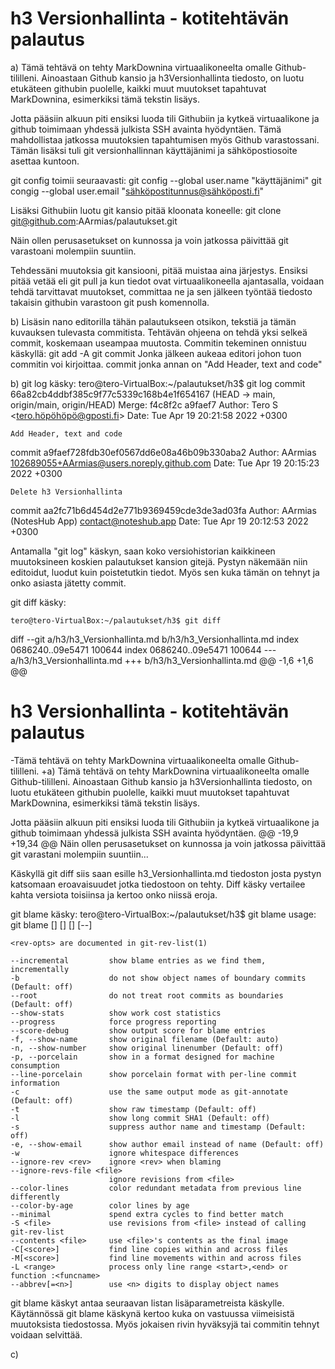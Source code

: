 # h3 Versionhallinta - kotitehtävän palautus

a) Tämä tehtävä on tehty MarkDownina virtuaalikoneelta omalle Github-tililleni. 
Ainoastaan Github kansio ja h3Versionhallinta tiedosto, on luotu etukäteen githubin puolelle, kaikki muut muutokset tapahtuvat MarkDownina, esimerkiksi tämä tekstin lisäys. 

Jotta pääsiin alkuun piti ensiksi luoda tili Githubiin ja kytkeä virtuaalikone ja github toimimaan yhdessä julkista SSH avainta hyödyntäen. 
Tämä mahdollistaa jatkossa muutoksien tapahtumisen myös Github varastossani. Tämän lisäksi tuli git versionhallinnan käyttäjänimi ja sähköpostiosoite asettaa kuntoon. 

git config toimii seuraavasti: 
	git config --global user.name "käyttäjänimi"
	git congig --global user.email "sähköpostitunnus@sähköposti.fi"


Lisäksi Githubiin luotu git kansio pitää kloonata koneelle:
	git clone git@github.com:AArmias/palautukset.git


Näin ollen perusasetukset on kunnossa ja voin jatkossa päivittää git varastoani molempiin suuntiin. 

Tehdessäni muutoksia git kansiooni, pitää muistaa aina järjestys. Ensiksi pitää vetää eli git pull ja kun tiedot ovat virtuaalikoneella ajantasalla, voidaan tehdä tarvittavat muutokset, committaa ne ja sen jälkeen työntää tiedosto takaisin githubin varastoon git push komennolla.

b) Lisäsin nano editorilla tähän palautukseen otsikon, tekstiä ja tämän kuvauksen tulevasta commitista. Tehtävän ohjeena on tehdä yksi selkeä  commit, koskemaan useampaa muutosta.
Commitin tekeminen onnistuu käskyllä:
	git add -A
	git commit
Jonka jälkeen aukeaa editori johon tuon commitin voi kirjoittaa.
commit jonka annan on "Add Header, text and code"

b) 
git log käsky:
	tero@tero-VirtualBox:~/palautukset/h3$ git log
commit 66a82cb4ddbf385c9f77c5339c168b4e1f654167 (HEAD -> main, origin/main, origin/HEAD)
Merge: f4c8f2c a9faef7
Author: Tero S <tero.höpöhöpö@gposti.fi>
Date:   Tue Apr 19 20:21:58 2022 +0300

    Add Header, text and code

commit a9faef728fdb30ef0567dd6e08a46b09b330aba2
Author: AArmias <102689055+AArmias@users.noreply.github.com>
Date:   Tue Apr 19 20:15:23 2022 +0300

    Delete h3 Versionhallinta

commit aa2fc71b6d454d2e771b9369459cde3de3ad03fa
Author: AArmias (NotesHub App) <contact@noteshub.app>
Date:   Tue Apr 19 20:12:53 2022 +0300

Antamalla "git log" käskyn, saan koko versiohistorian kaikkineen muutoksineen koskien palautukset kansion gitejä. Pystyn näkemään niin editoidut, luodut kuin poistetutkin tiedot. Myös sen kuka tämän on tehnyt ja onko asiasta jätetty commit.

git diff käsky:

	tero@tero-VirtualBox:~/palautukset/h3$ git diff
diff --git a/h3/h3_Versionhallinta.md b/h3/h3_Versionhallinta.md
index 0686240..09e5471 100644
index 0686240..09e5471 100644
--- a/h3/h3_Versionhallinta.md
+++ b/h3/h3_Versionhallinta.md
@@ -1,6 +1,6 @@
 # h3 Versionhallinta - kotitehtävän palautus
 
-Tämä tehtävä on tehty MarkDownina virtuaalikoneelta omalle Github-tililleni. 
+a) Tämä tehtävä on tehty MarkDownina virtuaalikoneelta omalle Github-tililleni. 
 Ainoastaan Github kansio ja h3Versionhallinta tiedosto, on luotu etukäteen githubin puolelle, kaikki muut muutokset tapahtuvat MarkDownina, esimerkiksi tämä tekstin lisäys. 
 
 Jotta pääsiin alkuun piti ensiksi luoda tili Githubiin ja kytkeä virtuaalikone ja github toimimaan yhdessä julkista SSH avainta hyödyntäen. 
@@ -19,9 +19,34 @@ Näin ollen perusasetukset on kunnossa ja voin jatkossa päivittää git varastani molempiin suuntiin...


Käskyllä git diff siis saan esille h3_Versionhallinta.md tiedoston josta pystyn katsomaan eroavaisuudet jotka tiedostoon on tehty. Diff käsky vertailee kahta versiota toisiinsa ja kertoo onko niissä eroja. 

git blame käsky:
	tero@tero-VirtualBox:~/palautukset/h3$ git blame
usage: git blame [<options>] [<rev-opts>] [<rev>] [--] <file>

    <rev-opts> are documented in git-rev-list(1)

    --incremental         show blame entries as we find them, incrementally
    -b                    do not show object names of boundary commits (Default: off)
    --root                do not treat root commits as boundaries (Default: off)
    --show-stats          show work cost statistics
    --progress            force progress reporting
    --score-debug         show output score for blame entries
    -f, --show-name       show original filename (Default: auto)
    -n, --show-number     show original linenumber (Default: off)
    -p, --porcelain       show in a format designed for machine consumption
    --line-porcelain      show porcelain format with per-line commit information
    -c                    use the same output mode as git-annotate (Default: off)
    -t                    show raw timestamp (Default: off)
    -l                    show long commit SHA1 (Default: off)
    -s                    suppress author name and timestamp (Default: off)
    -e, --show-email      show author email instead of name (Default: off)
    -w                    ignore whitespace differences
    --ignore-rev <rev>    ignore <rev> when blaming
    --ignore-revs-file <file>
                          ignore revisions from <file>
    --color-lines         color redundant metadata from previous line differently
    --color-by-age        color lines by age
    --minimal             spend extra cycles to find better match
    -S <file>             use revisions from <file> instead of calling git-rev-list
    --contents <file>     use <file>'s contents as the final image
    -C[<score>]           find line copies within and across files
    -M[<score>]           find line movements within and across files
    -L <range>            process only line range <start>,<end> or function :<funcname>
    --abbrev[=<n>]        use <n> digits to display object names

git blame käskyt antaa seuraavan listan lisäparametreista käskylle. Käytännössä git blame käskynä kertoo kuka on vastuussa viimeisistä muutoksista tiedostossa. Myös jokaisen rivin hyväksyjä tai commitin tehnyt  voidaan selvittää.

c) 
